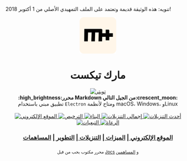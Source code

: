 تنويه: هذه الوثيقة قديمة وتعتمد على الملف التمهيدي الأصلي من 1 أكتوبر 2018!

<p align="center"><img src="../../static/logo-small.png" alt="marktext" width="100" height="100"></p> <h1 align="center">مارك تيكست</h1> <div align="center"> <a href="https://twitter.com/intent/tweet?via=marktextme&url=https://github.com/marktext/marktext/&text=ما الذي تود قوله لي؟&hashtags=happyMarkText"> <img src="https://img.shields.io/twitter/url/https/github.com/marktext/marktext.svg?style=for-the-badge" alt="تويتر"> </a> </div> <div align="center"> <strong>:high_brightness:محرر Markdown من الجيل التالي:crescent_moon:</strong> </div> <div align="center"> تطبيق مبني باستخدام <code>Electron</code> ومتاح لأنظمة macOS، Windows، وLinux </div> <br /> <div align="center"> <!-- Version --> <a href="https://marktext.github.io/website"> <img src="https://badge.fury.io/gh/jocs%2Fmarktext.svg" alt="الموقع الإلكتروني"> </a> <!-- License --> <a href="https://marktext.github.io/website"> <img src="https://img.shields.io/github/license/marktext/marktext.svg" alt="الترخيص"> </a> <!-- Build Status --> <a href="https://marktext.github.io/website"> <img src="https://travis-ci.org/marktext/marktext.svg?branch=master" alt="البناء"> </a> <!-- Downloads total --> <a href="https://marktext.github.io/website"> <img src="https://img.shields.io/github/downloads/marktext/marktext/total.svg" alt="إجمالي التنزيلات"> </a> <!-- Downloads latest release --> <a href="https://marktext.github.io/website"> <img src="https://img.shields.io/github/downloads/marktext/marktext/v0.17.1/total.svg" alt="أحدث التنزيلات"> </a> <!-- deps --> <a href="https://marktext.github.io/website"> <img src="https://img.shields.io/hackage-deps/v/lens.svg" alt="التبعيات"> </a> <!-- sponsors --> <a href="https://opencollective.com/marktext"> <img src="https://opencollective.com/marktext/tiers/silver-sponsors/badge.svg?label=SilverSponsors&color=brightgreen" alt="الرعاة"> </a> </div> <div align="center"> <h3> <a href="https://marktext.github.io/website"> الموقع الإلكتروني </a> <span> | </span> <a href="https://github.com/marktext/marktext#features"> الميزات </a> <span> | </span> <a href="https://github.com/marktext/marktext#download-and-installation"> التنزيلات </a> <span> | </span> <a href="https://github.com/marktext/marktext#development"> التطوير </a> <span> | </span> <a href="https://github.com/marktext/marktext#contribution"> المساهمات </a> </h3> </div> <div align="center"> <sub>محرر مكتوب بحب من قبل <a href="https://github.com/Jocs">Jocs</a> و <a href="https://github.com/marktext/marktext/graphs/contributors"> المساهمين </a> </sub> </div> <br />
